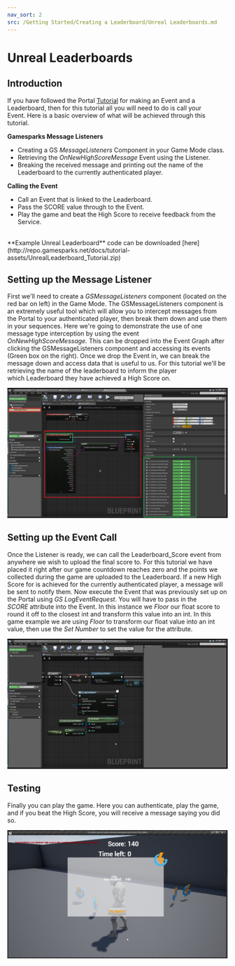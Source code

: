 ```yaml
---
nav_sort: 2
src: /Getting Started/Creating a Leaderboard/Unreal Leaderboards.md
---
```


# Unreal Leaderboards

## Introduction

If you have followed the Portal [Tutorial](./README.md) for making an Event and a Leaderboard, then for this tutorial all you will need to do is call your Event. Here is a basic overview of what will be achieved through this tutorial.

**Gamesparks Message Listeners**

  * Creating a GS *MessageListeners* Component in your Game Mode class.
  * Retrieving the *OnNewHighScoreMessage* Event using the Listener.
  * Breaking the received message and printing out the name of the Leaderboard to the currently authenticated player.

**Calling the Event**

  * Call an Event that is linked to the Leaderboard.
  * Pass the SCORE value through to the Event.
  * Play the game and beat the High Score to receive feedback from the Service.

</br>
**Example Unreal Leaderboard** code can be downloaded [here](http://repo.gamesparks.net/docs/tutorial-assets/UnrealLeaderboard_Tutorial.zip)

## Setting up the Message Listener

First we'll need to create a *GSMessageListeners* component (located on the red bar on left) in the Game Mode. The GSMessageListeners component is an extremely useful tool which will allow you to intercept messages from the Portal to your authenticated player, then break them down and use them in your sequences. Here we're going to demonstrate the use of one message type interception by using the event *OnNewHighScoreMessage.* This can be dropped into the Event Graph after clicking the GSMessageListeners component and accessing its events (Green box on the right). Once we drop the Event in, we can break the message down and access data that is useful to us. For this tutorial we'll be retrieving the name of the leaderboard to inform the player which Leaderboard they have achieved a High Score on.

![l](img/UR/1.png)

## Setting up the Event Call

Once the Listener is ready, we can call the Leaderboard_Score event from anywhere we wish to upload the final score to. For this tutorial we have placed it right after our game countdown reaches zero and the points we collected during the game are uploaded to the Leaderboard. If a new High Score for is achieved for the currently authenticated player, a message will be sent to notify them. Now execute the Event that was previously set up on the Portal using *GS LogEventRequest*. You will have to pass in the *SCORE* attribute into the Event. In this instance we *Floor* our float score to round it off to the closest int and transform this value into an int. In this game example we are using *Floor* to transform our float value into an int value, then use the *Set Number* to set the value for the attribute.

![l](img/UR/2.png)

## Testing

Finally you can play the game. Here you can authenticate, play the game, and if you beat the High Score, you will receive a message saying you did so.

![l](img/UR/3.png)
